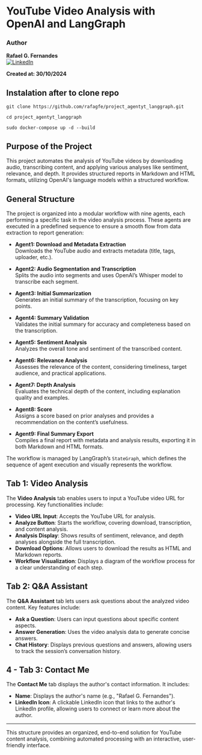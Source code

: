 # YouTube Video Analysis with OpenAI and LangGraph

### Author
**Rafael G. Fernandes**  
[![LinkedIn](https://img.shields.io/badge/LinkedIn-0077B5?logo=linkedin&logoColor=white)](https://www.linkedin.com/in/rafael-g-fernandes/)

**Created at: 30/10/2024**

## Instalation after to clone repo
```
git clone https://github.com/rafagfe/project_agentyt_langgraph.git
```
```
cd project_agentyt_langgraph
```
```
sudo docker-compose up -d --build
```

## Purpose of the Project
This project automates the analysis of YouTube videos by downloading audio, transcribing content, and applying various analyses like sentiment, relevance, and depth. It provides structured reports in Markdown and HTML formats, utilizing OpenAI's language models within a structured workflow.

## General Structure
The project is organized into a modular workflow with nine agents, each performing a specific task in the video analysis process. These agents are executed in a predefined sequence to ensure a smooth flow from data extraction to report generation:

- **Agent1: Download and Metadata Extraction**  
  Downloads the YouTube audio and extracts metadata (title, tags, uploader, etc.).

- **Agent2: Audio Segmentation and Transcription**  
  Splits the audio into segments and uses OpenAI’s Whisper model to transcribe each segment.

- **Agent3: Initial Summarization**  
  Generates an initial summary of the transcription, focusing on key points.

- **Agent4: Summary Validation**  
  Validates the initial summary for accuracy and completeness based on the transcription.

- **Agent5: Sentiment Analysis**  
  Analyzes the overall tone and sentiment of the transcribed content.

- **Agent6: Relevance Analysis**  
  Assesses the relevance of the content, considering timeliness, target audience, and practical applications.

- **Agent7: Depth Analysis**  
  Evaluates the technical depth of the content, including explanation quality and examples.

- **Agent8: Score**  
  Assigns a score based on prior analyses and provides a recommendation on the content’s usefulness.

- **Agent9: Final Summary Export**  
  Compiles a final report with metadata and analysis results, exporting it in both Markdown and HTML formats.

The workflow is managed by LangGraph’s `StateGraph`, which defines the sequence of agent execution and visually represents the workflow.

## Tab 1: Video Analysis
The **Video Analysis** tab enables users to input a YouTube video URL for processing. Key functionalities include:
- **Video URL Input**: Accepts the YouTube URL for analysis.
- **Analyze Button**: Starts the workflow, covering download, transcription, and content analysis.
- **Analysis Display**: Shows results of sentiment, relevance, and depth analyses alongside the full transcription.
- **Download Options**: Allows users to download the results as HTML and Markdown reports.
- **Workflow Visualization**: Displays a diagram of the workflow process for a clear understanding of each step.

## Tab 2: Q&A Assistant
The **Q&A Assistant** tab lets users ask questions about the analyzed video content. Key features include:
- **Ask a Question**: Users can input questions about specific content aspects.
- **Answer Generation**: Uses the video analysis data to generate concise answers.
- **Chat History**: Displays previous questions and answers, allowing users to track the session’s conversation history.

## 4 - Tab 3: Contact Me
The **Contact Me** tab displays the author's contact information. It includes:
- **Name**: Displays the author's name (e.g., "Rafael G. Fernandes").
- **LinkedIn Icon**: A clickable LinkedIn icon that links to the author's LinkedIn profile, allowing users to connect or learn more about the author.

---

This structure provides an organized, end-to-end solution for YouTube content analysis, combining automated processing with an interactive, user-friendly interface.
